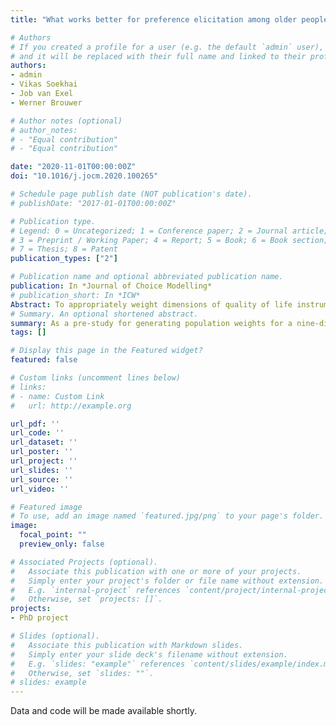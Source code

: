 ```yaml
---
title: "What works better for preference elicitation among older people? Cognitive burden of discrete choice experiment and case 2 best-worst scaling in an online setting"

# Authors
# If you created a profile for a user (e.g. the default `admin` user), write the username (folder name) here 
# and it will be replaced with their full name and linked to their profile.
authors:
- admin
- Vikas Soekhai
- Job van Exel
- Werner Brouwer

# Author notes (optional)
# author_notes:
# - "Equal contribution"
# - "Equal contribution"

date: "2020-11-01T00:00:00Z"
doi: "10.1016/j.jocm.2020.100265"

# Schedule page publish date (NOT publication's date).
# publishDate: "2017-01-01T00:00:00Z"

# Publication type.
# Legend: 0 = Uncategorized; 1 = Conference paper; 2 = Journal article;
# 3 = Preprint / Working Paper; 4 = Report; 5 = Book; 6 = Book section;
# 7 = Thesis; 8 = Patent
publication_types: ["2"]

# Publication name and optional abbreviated publication name.
publication: In *Journal of Choice Modelling*
# publication_short: In *ICW*
Abstract: To appropriately weight dimensions of quality of life instruments for health economic evalua- tions, population and patient preferences need to be elicited. Two commonly used elicitation methods for this purpose are discrete choice experiments (DCE) and case 2 best-worst scaling (BWS). These methods differ in terms of their cognitive burden, which is especially relevant when eliciting preferences among older people. Using a randomised experiment with respondents from an online panel, this paper examines the cognitive burden associated with colour-coded and level overlapped DCE, colour-coded BWS, and ‘standard’ BWS choice tasks in a complex health state valuation setting. Our sample included 469 individuals aged 65 and above. Based on both revealed and stated cognitive burden, we found that the DCE tasks were less cognitively burdensome than case 2 BWS. Colour coding case 2 BWS cannot be recommended as its effect on cognitive burden was less clear and the colour coding lead to undesired choice heuristics. Our results have implications for future health state valuations of complex quality of life instruments and at least serve as an example of assessing cognitive burden associated with different types of choice experiments.
# Summary. An optional shortened abstract.
summary: As a pre-study for generating population weights for a nine-dimensional well-being instrument among the eldery, we examined which type of choice experiment is less cognitively burdensome to survey respondents.
tags: []

# Display this page in the Featured widget?
featured: false

# Custom links (uncomment lines below)
# links:
# - name: Custom Link
#   url: http://example.org

url_pdf: ''
url_code: ''
url_dataset: ''
url_poster: ''
url_project: ''
url_slides: ''
url_source: ''
url_video: ''

# Featured image
# To use, add an image named `featured.jpg/png` to your page's folder. 
image:
  focal_point: ""
  preview_only: false

# Associated Projects (optional).
#   Associate this publication with one or more of your projects.
#   Simply enter your project's folder or file name without extension.
#   E.g. `internal-project` references `content/project/internal-project/index.md`.
#   Otherwise, set `projects: []`.
projects:
- PhD project

# Slides (optional).
#   Associate this publication with Markdown slides.
#   Simply enter your slide deck's filename without extension.
#   E.g. `slides: "example"` references `content/slides/example/index.md`.
#   Otherwise, set `slides: ""`.
# slides: example
---
```


Data and code will be made available shortly.

